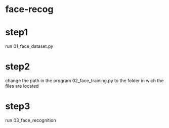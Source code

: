 # face-recog
# step1
run 01_face_dataset.py
# step2
change the path in the program 02_face_training.py to the folder in wich the files are located
# step3
run 03_face_recognition

